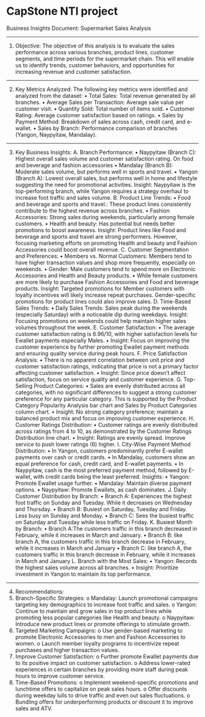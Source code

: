 # CapStone NTI project
 
Business Insights Document: Supermarket Sales Analysis
________________________________________
1. Objective: The objective of this analysis is to evaluate the sales performance across various branches, product lines, customer segments, and time periods for the supermarket chain. This will enable us to identify trends, customer behaviors, and opportunities for increasing revenue and customer satisfaction.
________________________________________
2. Key Metrics Analyzed: The following key metrics were identified and analyzed from the dataset:
•	Total Sales: Total revenue generated by all branches.
•	Average Sales per Transaction: Average sale value per customer visit.
•	Quantity Sold: Total number of items sold.
•	Customer Rating: Average customer satisfaction based on ratings.
•	Sales by Payment Method: Breakdown of sales across cash, credit card, and e-wallet.
•	Sales by Branch: Performance comparison of branches (Yangon, Naypyitaw, Mandalay).
________________________________________
3. Key Business Insights:
A. Branch Performance: 
•	Naypyitaw (Branch C): Highest overall sales volume and customer satisfaction rating. On food and beverage and fashion accessories 
•	Mandalay (Branch B): Moderate sales volume, but performs well in sports and travel. 
•	Yangon (Branch A): Lowest overall sales, but performs well in home and lifestyle suggesting the need for promotional activities.
Insight: Naypyitaw is the top-performing branch, while Yangon requires a strategy overhaul to increase foot traffic and sales volume.
B. Product Line Trends:
•	Food and beverage and sports and travel.: These product lines consistently contribute to the highest revenue across branches.
•	Fashion Accessories: Strong sales during weekends, particularly among female customers.
•	Health and beauty: Has potential but needs better promotions to boost awareness.
Insight: Product lines like Food and beverage and sports and travel are strong performers. However, focusing marketing efforts on promoting Health and beauty and Fashion Accessories could boost overall revenue.
C. Customer Segmentation and Preferences:
•	Members vs. Normal Customers: Members tend to have higher transaction values and shop more frequently, especially on weekends.
•	Gender: Male customers tend to spend more on Electronic Accessories and Health and Beauty products.
•	 While female customers are more likely to purchase Fashion Accessories and Food and beverage products.
Insight: Targeted promotions for Member customers with loyalty incentives will likely increase repeat purchases. Gender-specific promotions for product lines could also improve sales.
D. Time-Based Sales Trends:
•	Daily Sales Trends: Sales peak during the weekends (especially Saturday) with a noticeable dip during weekdays.
Insight: Focusing promotions on weekends could help maintain higher sales volumes throughout the week.
E. Customer Satisfaction:
•	The average customer satisfaction rating is 6.96/10, with higher satisfaction levels for Ewallet payments especially Males.
•	Insight: Focus on improving the customer experience by further promoting Ewallet payment methods and ensuring quality service during peak hours.
F. Price Satisfaction Analysis:
•	There is no apparent correlation between unit price and customer satisfaction ratings, indicating that price is not a primary factor affecting customer satisfaction.
•	Insight: Since price doesn’t affect satisfaction, focus on service quality and customer experience.
G. Top-Selling Product Categories:
•	Sales are evenly distributed across all categories, with no significant differences to suggest a strong customer preference for any particular category. This is supported by the Product Category Popularity Analysis bar chart and Sales by Product Categories column chart.
•	Insight: No strong category preference; maintain a balanced product mix and focus on improving customer experience.
H. Customer Ratings Distribution:
•	Customer ratings are evenly distributed across ratings from 4 to 10, as demonstrated by the Customer Ratings Distribution line chart.
•	Insight: Ratings are evenly spread. Improve service to push lower ratings (6) higher.
I. City-Wise Payment Method Distribution:
•	In Yangon, customers predominantly prefer E-wallet payments over cash or credit cards.
•	In Mandalay, customers show an equal preference for cash, credit card, and E-wallet payments.
•	In Naypyitaw, cash is the most preferred payment method, followed by E-wallet, with credit cards being the least preferred.
Insights:
•	Yangon: Promote Ewallet usage further.
•	Mandalay: Maintain diverse payment options.
•	Naypyitaw: Promote Ewallets, as cash dominates.
J. Daily Customer Distribution by Branch:
•	Branch A: Experiences the highest foot traffic on Sunday and Tuesday. While it decreases on Wednesday and Thursday.
•	Branch B: Busiest on Saturday, Tuesday  and Friday. Less busy on Sunday and Monday.
•	Branch C: Sees the busiest traffic on Saturday and Tuesday while less traffic on Friday. 
K. Busiest Month by Branch:
•	Branch A:The customers traffic in this branch decreased in February, while it increases in March and January. 
•	Branch B: like branch A, the customers traffic in this branch decrease in February, while it increases in March and January 
•	Branch C: like branch A, the customers traffic in this branch decrease in February, while it increases in March and January 
L. Branch with the Most Sales:
•	Yangon: Records the highest sales volume across all branches.
•	Insight: Prioritize investment in Yangon to maintain its top performance. 
________________________________________
4. Recommendations:
1.	Branch-Specific Strategies:
o	Mandalay: Launch promotional campaigns targeting key demographics to increase foot traffic and sales.
o	Yangon: Continue to maintain and grow sales in top product lines while promoting less popular categories like Health and beauty.
o	Naypyitaw: Introduce new product lines or promote offerings to stimulate growth.
2.	Targeted Marketing Campaigns:
o	Use gender-based marketing to promote Electronic Accessories to men and Fashion Accessories to women.
o	Launch member loyalty programs to incentivize repeat purchases and higher transaction values.
3.	Improve Customer Satisfaction:
o	Further promote Ewallet payments due to its positive impact on customer satisfaction.
o	Address lower-rated experiences in certain branches by providing more staff during peak hours to improve customer service.
4.	Time-Based Promotions:
o	Implement weekend-specific promotions and lunchtime offers to capitalize on peak sales hours.
o	Offer discounts during weekday lulls to drive traffic and even out sales fluctuations.
o	Bundling offers for underperforming products or discount it to improve sales and ATV. 
